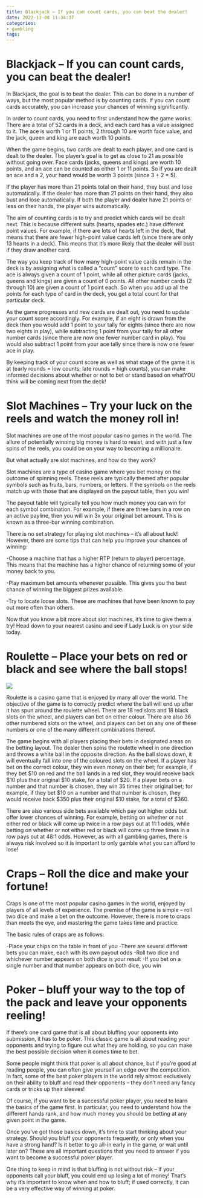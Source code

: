 ```yaml
---
title: Blackjack – If you can count cards, you can beat the dealer!
date: 2022-11-08 11:34:37
categories:
- gambling
tags:
---
```



#  Blackjack – If you can count cards, you can beat the dealer!

In Blackjack, the goal is to beat the dealer. This can be done in a number of ways, but the most popular method is by counting cards. If you can count cards accurately, you can increase your chances of winning significantly.

In order to count cards, you need to first understand how the game works. There are a total of 52 cards in a deck, and each card has a value assigned to it. The ace is worth 1 or 11 points, 2 through 10 are worth face value, and the jack, queen and king are each worth 10 points.

When the game begins, two cards are dealt to each player, and one card is dealt to the dealer. The player’s goal is to get as close to 21 as possible without going over. Face cards (jacks, queens and kings) are worth 10 points, and an ace can be counted as either 1 or 11 points. So if you are dealt an ace and a 2, your hand would be worth 3 points (since 3 + 2 = 5).

If the player has more than 21 points total on their hand, they bust and lose automatically. If the dealer has more than 21 points on their hand, they also bust and lose automatically. If both the player and dealer have 21 points or less on their hands, the player wins automatically.

The aim of counting cards is to try and predict which cards will be dealt next. This is because different suits (hearts, spades etc.) have different point values. For example, if there are lots of hearts left in the deck, that means that there are fewer high-point value cards left (since there are only 13 hearts in a deck). This means that it’s more likely that the dealer will bust if they draw another card.

The way you keep track of how many high-point value cards remain in the deck is by assigning what is called a “count” score to each card type. The ace is always given a count of 1 point, while all other picture cards (jacks, queens and kings) are given a count of 0 points. All other number cards (2 through 10) are given a count of 1 point each. So when you add up all the points for each type of card in the deck, you get a total count for that particular deck.

As the game progresses and new cards are dealt out, you need to update your count score accordingly. For example, if an eight is drawn from the deck then you would add 1 point to your tally for eights (since there are now two eights in play), while subtracting 1 point from your tally for all other number cards (since there are now one fewer number card in play). You would also subtract 1 point from your ace tally since there is now one fewer ace in play.

By keeping track of your count score as well as what stage of the game it is at (early rounds = low counts; late rounds = high counts), you can make informed decisions about whether or not to bet or stand based on whatYOU think will be coming next from the deck!

#  Slot Machines – Try your luck on the reels and watch the money roll in!

Slot machines are one of the most popular casino games in the world. The allure of potentially winning big money is hard to resist, and with just a few spins of the reels, you could be on your way to becoming a millionaire.

But what actually are slot machines, and how do they work?

Slot machines are a type of casino game where you bet money on the outcome of spinning reels. These reels are typically themed after popular symbols such as fruits, bars, numbers, or letters. If the symbols on the reels match up with those that are displayed on the payout table, then you win!

The payout table will typically tell you how much money you can win for each symbol combination. For example, if there are three bars in a row on an active payline, then you will win 3x your original bet amount. This is known as a three-bar winning combination.

There is no set strategy for playing slot machines – it’s all about luck! However, there are some tips that can help you improve your chances of winning:

-Choose a machine that has a higher RTP (return to player) percentage. This means that the machine has a higher chance of returning some of your money back to you.

-Play maximum bet amounts whenever possible. This gives you the best chance of winning the biggest prizes available.

-Try to locate loose slots. These are machines that have been known to pay out more often than others.


Now that you know a bit more about slot machines, it’s time to give them a try! Head down to your nearest casino and see if Lady Luck is on your side today.

#  Roulette – Place your bets on red or black and see where the ball stops!

 ![](https://images.unsplash.com/photo-1533780276426-7fcee831d120?ixlib=rb-1.2.1&auto=format&fit=crop&w=500&q=75)

Roulette is a casino game that is enjoyed by many all over the world. The objective of the game is to correctly predict where the ball will end up after it has spun around the roulette wheel. There are 18 red slots and 18 black slots on the wheel, and players can bet on either colour. There are also 36 other numbered slots on the wheel, and players can bet on any one of these numbers or one of the many different combinations thereof.

The game begins with all players placing their bets in designated areas on the betting layout. The dealer then spins the roulette wheel in one direction and throws a white ball in the opposite direction. As the ball slows down, it will eventually fall into one of the coloured slots on the wheel. If a player has bet on the correct colour, they win even money on their bet; for example, if they bet $10 on red and the ball lands in a red slot, they would receive back $10 plus their original $10 stake, for a total of $20. If a player bets on a number and that number is chosen, they win 35 times their original bet; for example, if they bet $10 on a number and that number is chosen, they would receive back $350 plus their original $10 stake, for a total of $360.

There are also various side bets available which pay out higher odds but offer lower chances of winning. For example, betting on whether or not either red or black will come up twice in a row pays out at 11:1 odds, while betting on whether or not either red or black will come up three times in a row pays out at 48:1 odds. However, as with all gambling games, there is always risk involved so it is important to only gamble what you can afford to lose!

#  Craps – Roll the dice and make your fortune!

Craps is one of the most popular casino games in the world, enjoyed by players of all levels of experience. The premise of the game is simple – roll two dice and make a bet on the outcome. However, there is more to craps than meets the eye, and mastering the game takes time and practice.

The basic rules of craps are as follows:

-Place your chips on the table in front of you
-There are several different bets you can make, each with its own payout odds
-Roll two dice and whichever number appears on both dice is your result
-If you bet on a single number and that number appears on both dice, you win

#  Poker – bluff your way to the top of the pack and leave your opponents reeling!

If there’s one card game that is all about bluffing your opponents into submission, it has to be poker. This classic game is all about reading your opponents and trying to figure out what they are holding, so you can make the best possible decision when it comes time to bet.

Some people might think that poker is all about chance, but if you’re good at reading people, you can often give yourself an edge over the competition. In fact, some of the best poker players in the world rely almost exclusively on their ability to bluff and read their opponents – they don’t need any fancy cards or tricks up their sleeves!

Of course, if you want to be a successful poker player, you need to learn the basics of the game first. In particular, you need to understand how the different hands rank, and how much money you should be betting at any given point in the game.

Once you’ve got those basics down, it’s time to start thinking about your strategy. Should you bluff your opponents frequently, or only when you have a strong hand? Is it better to go all-in early in the game, or wait until later on? These are all important questions that you need to answer if you want to become a successful poker player.

One thing to keep in mind is that bluffing is not without risk – if your opponents call your bluff, you could end up losing a lot of money! That’s why it’s important to know when and how to bluff; if used correctly, it can be a very effective way of winning at poker.